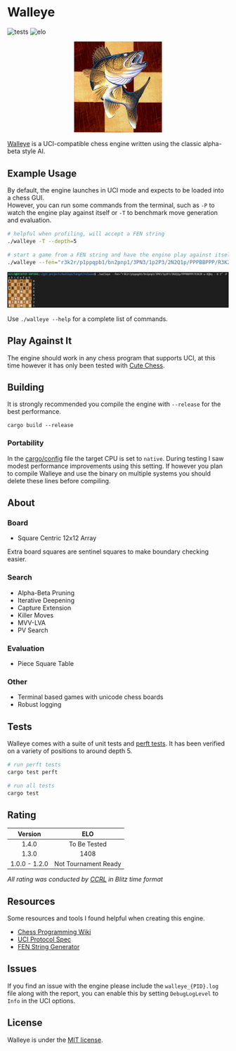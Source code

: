 # Walleye

![tests](https://github.com/MitchelPaulin/ChessEngine/actions/workflows/rust.yml/badge.svg)
![elo](https://img.shields.io/badge/ELO-1408-blue)

<p align="center">
  <img src="img/walleye.png" width="200" />
</p>

[Walleye](https://en.wikipedia.org/wiki/Walleye) is a UCI-compatible chess engine written using the classic alpha-beta style AI.

## Example Usage

By default, the engine launches in UCI mode and expects to be loaded into a chess GUI. \
However, you can run some commands from the terminal, such as `-P` to watch the engine play against itself or `-T` to benchmark move generation and evaluation. 


```sh
# helpful when profiling, will accept a FEN string
./walleye -T --depth=5
```

```bash
# start a game from a FEN string and have the engine play against itself
./walleye --fen="r3k2r/p1ppqpb1/bn2pnp1/3PN3/1p2P3/2N2Q1p/PPPBBPPP/R3K2R w KQkq - 0 1" -P
```

![demo](./img/demo.png)

Use `./walleye --help` for a complete list of commands.

## Play Against It

The engine should work in any chess program that supports UCI, at this time however it has only been tested with [Cute Chess](https://cutechess.com/). 

## Building

It is strongly recommended you compile the engine with `--release` for the best performance.

```
cargo build --release
```

### Portability

In the [cargo/config](./.cargo/config) file the target CPU is set to `native`. During testing I saw modest performance improvements using this setting. If however you plan to compile Walleye and use the binary on multiple systems you should delete these lines before compiling.

## About

### Board
- Square Centric 12x12 Array

Extra board squares are sentinel squares to make boundary checking easier.

### Search
- Alpha-Beta Pruning
- Iterative Deepening
- Capture Extension
- Killer Moves
- MVV-LVA
- PV Search

### Evaluation
- Piece Square Table

### Other
- Terminal based games with unicode chess boards
- Robust logging

## Tests

Walleye comes with a suite of unit tests and [perft tests](https://www.chessprogramming.org/Perft_Results). 
It has been verified on a variety of positions to around depth 5.

```sh
# run perft tests
cargo test perft
```

```sh
# run all tests
cargo test
```

## Rating

|    Version    |          ELO         |
|:-------------:|:--------------------:|
| 1.4.0         | To Be Tested         |
| 1.3.0         | 1408                 |
| 1.0.0 - 1.2.0 | Not Tournament Ready |

*All rating was conducted by [CCRL](https://computerchess.org.uk/ccrl/404/) in Blitz time format*

## Resources

Some resources and tools I found helpful when creating this engine.

- [Chess Programming Wiki](https://www.chessprogramming.org)
- [UCI Protocol Spec](https://backscattering.de/chess/uci/)
- [FEN String Generator](http://www.netreal.de/Forsyth-Edwards-Notation/index.php)

## Issues

If you find an issue with the engine please include the `walleye_{PID}.log` file along with the report, you can enable this by setting `DebugLogLevel` to `Info` in the UCI options.

## License

Walleye is under the [MIT license](./LICENSE).
